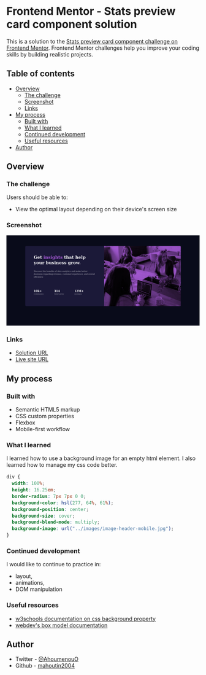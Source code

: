 # Frontend Mentor - Stats preview card component solution

This is a solution to the [Stats preview card component challenge on Frontend Mentor](https://www.frontendmentor.io/challenges/stats-preview-card-component-8JqbgoU62). Frontend Mentor challenges help you improve your coding skills by building realistic projects.

## Table of contents

- [Overview](#overview)
  - [The challenge](#the-challenge)
  - [Screenshot](#screenshot)
  - [Links](#links)
- [My process](#my-process)
  - [Built with](#built-with)
  - [What I learned](#what-i-learned)
  - [Continued development](#continued-development)
  - [Useful resources](#useful-resources)
- [Author](#author)

## Overview

### The challenge

Users should be able to:

- View the optimal layout depending on their device's screen size

### Screenshot

![](./screenshot.png)

### Links

- [Solution URL](https://github.com/mahoutin2004/stats-preview-component)
- [Live site URL](https://mahoutin2004.github.io/stats-preview-component/)

## My process

### Built with

- Semantic HTML5 markup
- CSS custom properties
- Flexbox
- Mobile-first workflow

### What I learned

I learned how to use a background image for an empty html element. I also learned how to manage my css code better.

```css
div {
  width: 100%;
  height: 16.25em;
  border-radius: 7px 7px 0 0;
  background-color: hsl(277, 64%, 61%);
  background-position: center;
  background-size: cover;
  background-blend-mode: multiply;
  background-image: url("../images/image-header-mobile.jpg");
}
```

### Continued development

I would like to continue to practice in:

- layout,
- animations,
- DOM manipulation

### Useful resources

- [w3schools documentation on css background property](https://www.w3schools.com/css/css_background.asp)
- [webdev's box model documentation](https://web.dev/learn/css/box-model/)

## Author

- Twitter - [@AhoumenouO](https://www.twitter.com/AhoumenouO)
- Github - [mahoutin2004](https://github.com/mahoutin2004)
